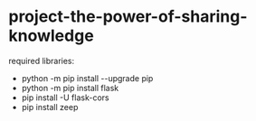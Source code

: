 # project-the-power-of-sharing-knowledge

required libraries:
* python -m pip install --upgrade pip
* python -m pip install flask
* pip install -U flask-cors
* pip install zeep
